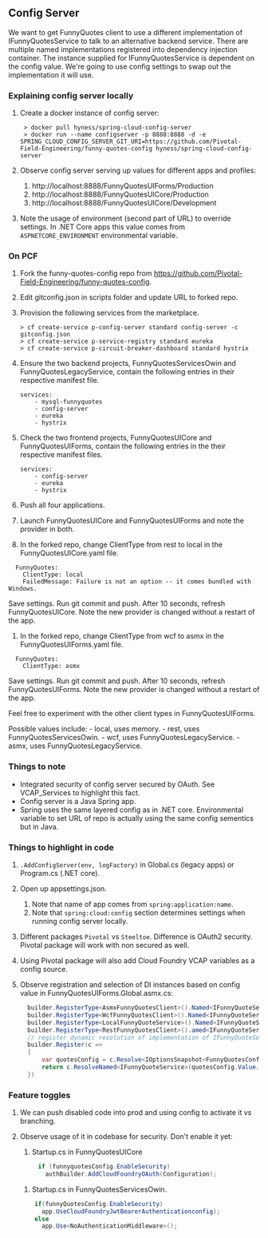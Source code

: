 ## Config Server

We want to get FunnyQuotes client to use a different implementation of IFunnyQuotesService to talk to an alternative backend service. There are multiple named implementations registered into dependency injection container. The instance supplied for IFunnyQuotesService is dependent on the config value. We're going to use config settings to swap out the implementation it will use.

### Explaining config server locally
1. Create a docker instance of config server:

    ```
     > docker pull hyness/spring-cloud-config-server
     > docker run --name configserver -p 8888:8888 -d -e SPRING_CLOUD_CONFIG_SERVER_GIT_URI=https://github.com/Pivotal-Field-Engineering/funny-quotes-config hyness/spring-cloud-config-server
    ```
    
1. Observe config server serving up values for different apps and profiles:
    1. http://localhost:8888/FunnyQuotesUIForms/Production
    1. http://localhost:8888/FunnyQuotesUICore/Production
    1. http://localhost:8888/FunnyQuotesUICore/Development

1. Note the usage of environment (second part of URL) to override settings. In .NET Core apps this value comes from `ASPNETCORE_ENVIRONMENT` environmental variable.

### On PCF
1. Fork the funny-quotes-config repo from https://github.com/Pivotal-Field-Engineering/funny-quotes-config.
1. Edit gitconfig.json in scripts folder and update URL to forked repo.
1. Provision the following services from the marketplace.
    
    ```
    > cf create-service p-config-server standard config-server -c gitconfig.json
    > cf create-service p-service-registry standard eureka
    > cf create-service p-circuit-breaker-dashboard standard hystrix
    ```

1. Ensure the two backend projects, FunnyQuotesServicesOwin and FunnyQuotesLegacyService, contain the following entries in their respective manifest file.

    ```
    services:
        - mysql-funnyquotes
        - config-server
        - eureka
        - hystrix
    ```

1. Check the two frontend projects, FunnyQuotesUICore and FunnyQuotesUIForms, contain the following entries in the their respective manifest files.

    ```
    services:
        - config-server
        - eureka
        - hystrix
    ```

1. Push all four applications.
1. Launch FunnyQuotesUICore and FunnyQuotesUIForms and note the provider in both.
1. In the forked repo, change ClientType from rest to local in the FunnyQuotesUICore.yaml file.

  ```
    FunnyQuotes:
      ClientType: local
      FailedMessage: Failure is not an option -- it comes bundled with Windows.
  ```
  
  Save settings. Run git commit and push. After 10 seconds, refresh FunnyQuotesUICore.
  Note the new provider is changed without a restart of the app.

1. In the forked repo, change ClientType from wcf to asmx in the FunnyQuotesUIForms.yaml file.

  ```
    FunnyQuotes:
      ClientType: asmx
  ```
    
  Save settings. Run git commit and push. After 10 seconds, refresh FunnyQuotesUIForms.
  Note the new provider is changed without a restart of the app.

  Feel free to experiment with the other client types in FunnyQuotesUIForms.

  Possible values include:
    - local, uses memory.
    - rest, uses FunnyQuotesServicesOwin.
    - wcf, uses FunnyQuotesLegacyService.
    - asmx, uses FunnyQuotesLegacyService.

### Things to note

* Integrated security of config server secured by OAuth. See VCAP_Services to highlight this fact.
* Config server is a Java Spring app.
* Spring uses the same layered config as in .NET core. Environmental variable to set URL of repo is actually using the same config sementics but in Java.

### Things to highlight in code

1.  `.AddConfigServer(env, logFactory)` in Global.cs (legacy apps) or Program.cs (.NET core). 
1. Open up appsettings.json.
    1. Note that name of app comes from `spring:application:name`.
    1. Note that `spring:cloud:config` section determines settings when running config server locally.
1. Different packages `Pivotal` vs `Steeltoe`. Difference is OAuth2 security. Pivotal package will work with non secured as well.
1. Using Pivotal package will also add Cloud Foundry VCAP variables as a config source.
1. Observe registration and selection of DI instances based on config value in FunnyQuotesUIForms.Global.asmx.cs:

    ```csharp
      builder.RegisterType<AsmxFunnyQuotesClient>().Named<IFunnyQuoteService>("asmx");
      builder.RegisterType<WcfFunnyQuotesClient>().Named<IFunnyQuoteService>("wcf");
      builder.RegisterType<LocalFunnyQuoteService>().Named<IFunnyQuoteService>("local");
      builder.RegisterType<RestFunnyQuotesClient>().amed<IFunnyQuoteService>("rest");
      // register dynamic resolution of implementation of IFunnyQuoteService based on named implementation defined in the config
      builder.Register(c =>
      {
          var quotesConfig = c.Resolve<IOptionsSnapshot<FunnyQuotesConfiguration>>();
          return c.ResolveNamed<IFunnyQuoteService>(quotesConfig.Value.ClientType);
      })
    ```                
                
### Feature toggles
1. We can push disabled code into prod and using config to activate it vs branching.
1. Observe usage of it in codebase for security. Don't enable it yet:
    1. Startup.cs in FunnyQuotesUICore

    ```csharp
         if (funnyquotesConfig.EnableSecurity) 
           authBuilder.AddCloudFoundryOAuth(Configuration);
    ```     
    
    1. Startup.cs in FunnyQuotesServicesOwin.
    
    ```csharp
        if(funnyQuotesConfig.EnableSecurity)
          app.UseCloudFoundryJwtBearerAuthenticationconfig); 
        else
          app.Use<NoAuthenticationMiddleware>(); 
    ```
